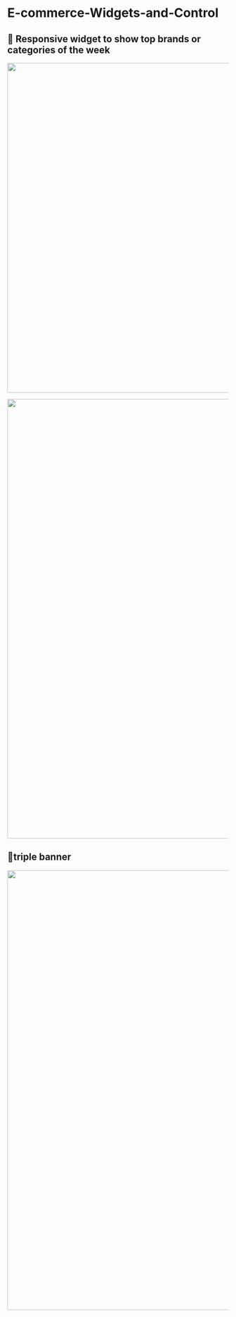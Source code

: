 # E-commerce-Widgets-and-Control
## :file_folder: Responsive widget to show top brands or categories of the week
<p align="center">
  <img width="750" src="https://i.ibb.co/hCvSVfs/ezgif-com-video-to-gif.gif">
</p>

<p align="center">
  <img width="1000" src="https://i.ibb.co/T02WxHB/download.png">
</p>

## :file_folder:triple banner

<p align="center">
  <img width="1000" src="https://i.ibb.co/syhNXFM/Screenshot-2.png">
</p>
